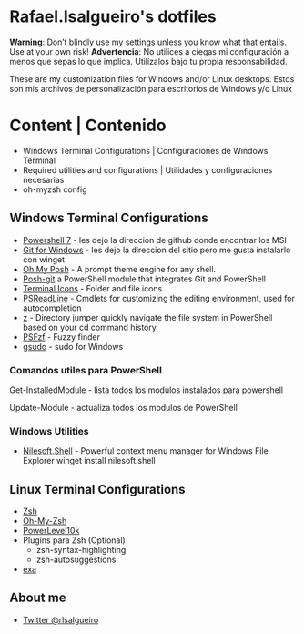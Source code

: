 # Rafael.lsalgueiro's dotfiles

**Warning**: Don’t blindly use my settings unless you know what that entails. Use at your own risk!
**Advertencia**: No utilices a ciegas mi configuración a menos que sepas lo que implica. Utilízalos bajo tu propia responsabilidad.

These are my customization files for Windows and/or Linux desktops.
Estos son mis archivos de personalización para escritorios de Windows y/o Linux

# Content | Contenido

- Windows Terminal Configurations | Configuraciones de Windows Terminal
- Required utilities and configurations | Utilidades y configuraciones necesarias
- oh-myzsh config

## Windows Terminal Configurations

- [Powershell 7](https://github.com/PowerShell/PowerShell/releases/) - les dejo la direccion de github donde encontrar los MSI
- [Git for Windows](https://gitforwindows.org/) - les dejo la direccion del sitio pero me gusta instalarlo con winget
- [Oh My Posh](https://ohmyposh.dev/) - A prompt theme engine for any shell.
- [Posh-git](https://github.com/dahlbyk/posh-git) a PowerShell module that integrates Git and PowerShell
- [Terminal Icons](https://github.com/devblackops/Terminal-Icons) - Folder and file icons
- [PSReadLine](https://docs.microsoft.com/en-us/powershell/module/psreadline/) - Cmdlets for customizing the editing environment, used for autocompletion
- [z](https://github.com/badmotorfinger/z) - Directory jumper quickly navigate the file system in PowerShell based on your cd command history.
- [PSFzf](https://github.com/kelleyma49/PSFzf) - Fuzzy finder
- [gsudo](https://github.com/gerardog/gsudo) - sudo for Windows

### Comandos utiles para PowerShell

Get-InstalledModule - lista todos los modulos instalados para powershell

Update-Module - actualiza todos los modulos de PowerShell

### Windows Utilities

- [Nilesoft.Shell](https://nilesoft.org/) - Powerful context menu manager for Windows File Explorer
winget install nilesoft.shell
## Linux Terminal Configurations

- [Zsh]()
- [Oh-My-Zsh](https://ohmyz.sh/#install)
- [PowerLevel10k](https://github.com/romkatv/powerlevel10k)
- Plugins para Zsh (Optional)
  - zsh-syntax-highlighting
  - zsh-autosuggestions
- [exa](https://the.exa.website/)

## About me

- [Twitter @rlsalgueiro](https://twitter.com/rlsalgueiro)
